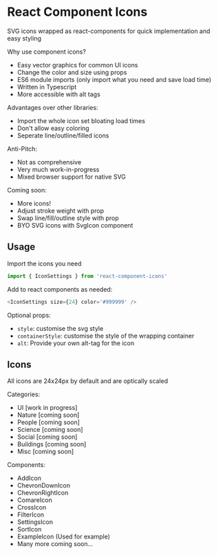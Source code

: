 # React Component Icons
SVG icons wrapped as react-components for quick implementation and easy styling

Why use component icons?
- Easy vector graphics for common UI icons
- Change the color and size using props
- ES6 module imports (only import what you need and save load time)
- Written in Typescript
- More accessible with alt tags

Advantages over other libraries:
- Import the whole icon set bloating load times
- Don't allow easy coloring
- Seperate line/outline/filled icons

Anti-Pitch:
- Not as comprehensive
- Very much work-in-progress
- Mixed browser support for native SVG


Coming soon:
- More icons!
- Adjust stroke weight with prop
- Swap line/fill/outline style with prop
- BYO SVG icons with SvgIcon component


## Usage
Import the icons you need
```js
import { IconSettings } from 'react-component-icons'
```

Add to react components as needed:
```js
<IconSettings size={24} color='#999999' />
```

Optional props:
- `style`: customise the svg style
- `containerStyle`: customise the style of the wrapping container
- `alt`: Provide your own alt-tag for the icon

## Icons
All icons are 24x24px by default and are optically scaled

Categories:
- UI [work in progress]
- Nature [coming soon]
- People [coming soon]
- Science [coming soon]
- Social [coming soon]
- Buildings [coming soon]
- Misc [coming soon]

Components:
- AddIcon
- ChevronDownIcon
- ChevronRightIcon
- ComareIcon
- CrossIcon
- FilterIcon
- SettingsIcon
- SortIcon
- ExampleIcon (Used for example)
- Many more coming soon...